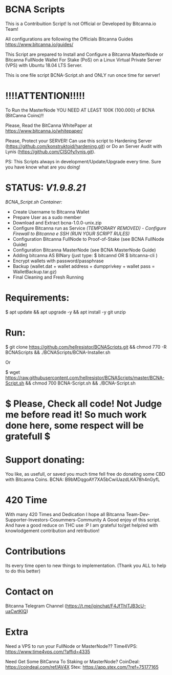 # BCNA Scripts

This is a Contribuition Script! Is not Official or Developed by Bitcanna.io Team!

All configurations are following the Officials Bitcanna Guides <https://www.bitcanna.io/guides/> 

This Script are prepared to Install and Configure a Bitcanna MasterNode or Bitcanna FullNode Wallet For Stake (PoS) on a Linux Virtual Private Server (VPS) with Ubuntu 18.04 LTS Server.

This is one file script BCNA-Script.sh and ONLY run once time for server!

# !!!!ATTENTION!!!!!
To Run the MasterNode YOU NEED AT LEAST 100K (100.000) of BCNA (BitCanna Coins)!!

Please, Read the BitCanna WhitePaper at https://www.bitcanna.io/whitepaper/

Please, Protect your SERVER! Can use this script to Hardening Server (https://github.com/konstruktoid/hardening.git) or Do an Server Audit with Lynis (https://github.com/CISOfy/lynis.git).

PS: This Scripts always in development/Update/Upgrade every time. Sure you have know what are you doing!


# STATUS: *V1.9.8.21*

*BCNA_Script.sh Container:*
 - Create Username to Bitcanna Wallet
 - Prepare User as a sudo member
 - Download and Extract bcna-1.0.0-unix.zip
 - Configure Bitcanna run as Service
 *(TEMPORARY REMOVED) - Configure Firewall to Bitcanna e SSH (RUN YOUR SCRIPT RULES)*
 - Configuration Bitcanna FullNode to Proof-of-Stake (see BCNA FullNode Guide)
 - Configuration Bitcanna MasterNode (see BCNA MasterNode Guide)
 - Adding bitcanna AS BINary (just type: $ bitcannd OR $ bitcanna-cli )
 - Encrypt wallets with password/passphrase
 - Backup (wallet.dat + wallet address + dumpprivkey + wallet pass = WalletBackup.tar.gz)
 - Final Cleaning and Fresh Running

# Requirements: 
$ apt update && apt upgrade -y && apt install -y git unzip

# Run:
$ git clone https://github.com/hellresistor/BCNAScripts.git && chmod 770 -R BCNAScripts && ./BCNAScripts/BCNA-Installer.sh

Or

$ wget https://raw.githubusercontent.com/hellresistor/BCNAScripts/master/BCNA-Script.sh && chmod 700 BCNA-Script.sh  && ./BCNA-Script.sh

# $ Please, Check all code! Not Judge me before read it! So much work done here, some respect will be gratefull $
 
# Support donating:
You like, as usefull, or saved you much time
fell free do donating some CBD with Bitcanna Coins.
BCNA:  B9bMDqgoAY7XA5bCwiUazdLKA78h4nGyfL

# 420 Time
With many 420 Times and Dedication
I hope all Bitcanna Team-Dev-Supporter-Investors-Cosummers-Community A Good enjoy of this script. And have a good reduce on THC use :P
I am grateful to/get help/ed with knowlodgement contribution and retribution!

# Contributions
Its every time open to new things to implementation. 
(Thank you ALL to help to do this better)

# Contact on
Bitcanna Telegram Channel (https://t.me/joinchat/F4JfThITJB3cU-uaCwtKlQ)

# Extra
 Need a VPS to run your FullNode or MasterNode?? 
Time4VPS: https://www.time4vps.com/?affid=4335

 Need Get Some BitCanna To Staking or MasterNode?
CoinDeal: https://coindeal.com/ref/AV4X
Stex: https://app.stex.com/?ref=75177165
